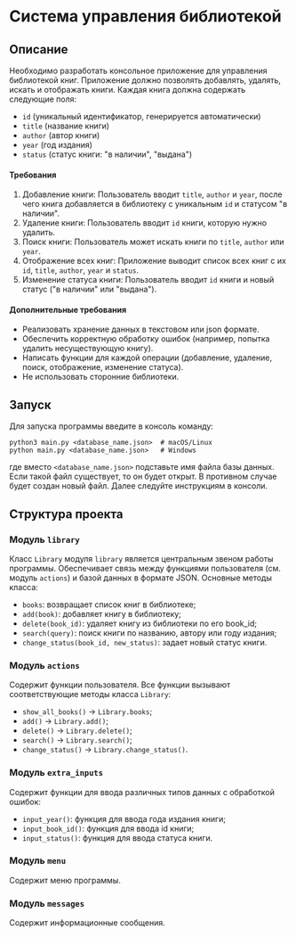 # Система управления библиотекой

## Описание
Необходимо разработать консольное приложение для управления библиотекой книг. Приложение должно позволять добавлять, удалять, искать и отображать книги. Каждая книга должна содержать следующие поля:
 - `id` (уникальный идентификатор, генерируется автоматически)
 - `title` (название книги)
 - `author` (автор книги)
 - `year` (год издания)
 - `status` (статус книги: "в наличии", "выдана")
 
 #### Требования
 1. Добавление книги: Пользователь вводит `title`, `author` и `year`, после чего книга добавляется в библиотеку с уникальным `id` и статусом "в наличии".
 2. Удаление книги: Пользователь вводит `id` книги, которую нужно удалить.
 3. Поиск книги: Пользователь может искать книги по `title`, `author` или `year`.
 4. Отображение всех книг: Приложение выводит список всех книг с их `id`, `title`, `author`, `year` и `status`.
 5. Изменение статуса книги: Пользователь вводит `id` книги и новый статус ("в наличии" или "выдана").

#### Дополнительные требования
 - Реализовать хранение данных в текстовом или json формате.
 - Обеспечить корректную обработку ошибок (например, попытка удалить несуществующую книгу).
 - Написать функции для каждой операции (добавление, удаление, поиск, отображение, изменение статуса).
 - Не использовать сторонние библиотеки.

## Запуск
Для запуска программы введите в консоль команду:
```
python3 main.py <database_name.json>  # macOS/Linux
python main.py <database_name.json>   # Windows
```
где вместо `<database_name.json>` подставьте имя файла базы данных.
Если такой файл существует, то он будет открыт. В противном случае будет создан новый файл.
Далее следуйте инструкциям в консоли.

## Структура проекта
### Модуль `library`
Класс `Library` модуля `library` является центральным звеном работы программы. Обеспечивает связь между функциями пользователя (см. модуль `actions`) и базой данных в формате JSON.
Основные методы класса:
- `books`: возвращает список книг в библиотеке;
- `add(book)`: добавляет книгу в библиотеку;
- `delete(book_id)`: удаляет книгу из библиотеки по его book_id;
- `search(query)`: поиск книги по названию, автору или году издания;
- `change_status(book_id, new_status)`: задает новый статус книги.

### Модуль `actions`
Содержит функции пользователя. Все функции вызывают соответствующие методы класса `Library`:
- `show_all_books()` -> `Library.books`;
- `add()` -> `Library.add()`;
- `delete()` -> `Library.delete()`;
- `search()` -> `Library.search()`;
- `change_status()` -> `Library.change_status()`.

### Модуль `extra_inputs`
Содержит функции для ввода различных типов данных с обработкой ошибок:
- `input_year()`: функция для ввода года издания книги;
- `input_book_id()`: функция для ввода id книги;
- `input_status()`: функция для ввода статуса книги.

### Модуль `menu`
Содержит меню программы.

### Модуль `messages`
Содержит информационные сообщения.
